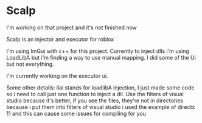 # Scalp

I'm working on that project and it's not finished now

Scalp is an injector and executor for roblox

I'm using ImGui with c++ for this project.
Currently to inject dlls i'm using LoadLibA but i'm finding a way to use manual mapping.
I did some of the Ui but not everything.

I'm currently working on the executor ui.

Some other details:
llai stands for loadlibA injection, I just made some code so i need to call just one function to inject a dll.
Use the filters of visual studio because it's better, if you see the files, they're not in directories because i put  them into filters of visual studio
i used the example of directx 11 and this can cause some issues for compiling for you
